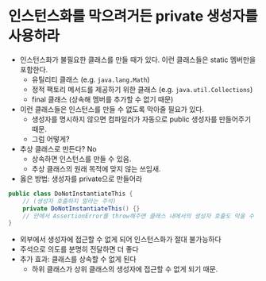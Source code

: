 # 인스턴스화를 막으려거든 private 생성자를 사용하라
- 인스턴스화가 불필요한 클래스를 만들 때가 있다. 이런 클래스들은 static 멤버만을 포함한다.
  - 유틸리티 클래스 (e.g. `java.lang.Math`)
  - 정적 팩토리 메서드를 제공하기 위한 클래스 (e.g. `java.util.Collections`)
  - final 클래스 (상속해 멤버를 추가할 수 없기 때문)
- 이런 클래스들은 인스턴스를 만들 수 없도록 막아줄 필요가 있다.
  - 생성자를 명시하지 않으면 컴파일러가 자동으로 public 생성자를 만들어주기 때문.
  - 그럼 어떻게?
- 추상 클래스로 만든다? No
  - 상속하면 인스턴스를 만들 수 있음.
  - 추상 클래스의 원래 목적에 맞지 않는 쓰임새.
- 옳은 방법: 생성자를 private으로 만들어라
```java
public class DoNotInstantiateThis {
    // (생성자 호출하지 말라는 주석)
    private DoNotInstantiateThis() {}
    // 안에서 AssertionError를 throw해주면 클래스 내에서의 생성자 호출도 막을 수 있다
}
````
  - 외부에서 생성자에 접근할 수 없게 되어 인스턴스화가 절대 불가능하다
  - 주석으로 의도를 분명히 전달하면 더 좋다
- 추가 효과: 클래스를 상속할 수 없게 된다
  - 하위 클래스가 상위 클래스의 생성자에 접근할 수 없게 되기 때문.

